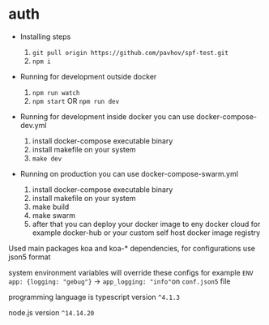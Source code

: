 # auth

* Installing steps
    1. `git pull origin https://github.com/pavhov/spf-test.git`
    2. `npm i`

* Running for development outside docker
    1. `npm run watch`
    2. `npm start` OR `npm run dev`

* Running for development inside docker you can use docker-compose-dev.yml
    1. install docker-compose executable binary
    2. install makefile on your system
    4. `make dev`

* Running on production you can use docker-compose-swarm.yml
    1. install docker-compose executable binary
    2. install makefile on your system
    3. make build
    4. make swarm
    5. after that you can deploy your docker image to eny docker cloud for example docker-hub or your custom self host docker image registry
    

Used main packages koa and koa-* dependencies, for configurations use json5 format

system environment variables will override these configs for example `ENV app: {logging: "gebug"}` -> `app_logging: "info"`on `conf.json5` file

programming language is typescript version `^4.1.3`

node.js version `^14.14.20`
